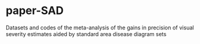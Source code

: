 # paper-SAD
Datasets and codes of the meta-analysis of the gains in precision of visual severity estimates aided by standard area disease diagram sets
